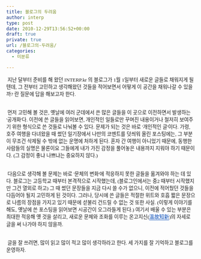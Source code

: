 ```yaml
---
title: 블로그의 두려움
author: interp
type: post
date: 2010-12-29T13:56:52+00:00
draft: true
private: true
url: /블로그의-두려움/
categories:
  - 미분류

---
```


  <span style="font-family: Gulim; "><span style="font-size: 10pt; ">﻿</span><span style="font-size: 10pt; ">&nbsp;지난 달부터 준비를 해 왔던 INTERP.kr 의 블로그가 1월 1일부터 새로운 글들로 채워지게 될텐데, 그 전부터 고민하고 생각해왔던 것들을 적어보면서 어떻게 이 공간을 채워나갈 수 있을까? 란 질문에 답을 해보고자 한다.</span></span>






  <span style="font-family: Gulim; "><span style="font-size: 10pt; "><br /> &nbsp;먼저 고민해 볼 것은, 옛날에 여러 군데에서 쓴 많은 글들을 이 곳으로 이전하면서 발생하는 '공개화'다. 이전에 쓴 글들을 읽어보면, 개인적인 일들로만 꾸며진 내용이거나 철저히 보여주기 위한 형식으로 쓴 것들로 나눠볼 수 있다. 문제가 되는 것은 바로 '개인적인 글'이다. 가령, 호주 여행을 다녀왔을 때 썼던 일기장에서 나만의 코멘트를 덧씌워 올린 포스팅에는, 그 부분이 무조건 삭제될 수 밖에 없는 운명에 처하게 된다. 혼자 간 여행이 아니었기 때문에, 동행한 사람들의 실명은 물론이요 그들에게 내가 가진 감정을 풀어놓은 내용까지 지워야 하기 때문이다. (그 감정이 좋냐 나쁘냐는 중요하지 않다.)&nbsp;</span></span>






  <span style="font-family: Gulim; "><span style="font-size: 10pt; "><br /> &nbsp;다음으로 생각해 볼 문제는 바로 '문체의 변화'에 적응하지 못한 글들을 옮겨와야 하는 데 있다. 블로그는 고등학교 때부터 본격적으로 시작했는데, (블로그인에서는 중2 때부터 시작했지만 그건 열외로 하고) 그 때 썼던 문장들을 지금 다시 쓸 수가 없으니, 이전에 적어뒀던 것들을 다듬어야 될지 고민하게 된 것이다. 그러나, 당시에 쓴 글들은 적절한 위트와 호흡 짧은 문장으로 나름의 장점을 가지고 있기 때문에 섣불리 건드릴 수 없는 것 또한 사실. (이렇게 이야기를 해도, 옛날에 쓴 포스팅을 읽어보면 시공간이 오그라들게 된다.) 여기서 배울 수 있는 부분은 최대한 적응해 옛 것을 살리고, 새로운 문체와 조화를 이루는 온고지신(</span></span><span class="Apple-style-span" style="color: rgb(207, 73, 0); font-family: 새굴림, gulim; line-height: 19px; font-size: 13px; "><a href="http://100.naver.com/100.nhn?docid=116558" style="text-decoration: none; color: rgb(0, 71, 182); border-bottom-width: 1px; border-bottom-style: solid; border-bottom-color: rgb(0, 71, 182); "><span style="font-family: Gulim; "><span style="font-size: 10pt; ">溫故知新</span></span></a></span><span style="font-family: Gulim; "><span style="font-size: 10pt; ">)의 자세로 글을 써 나가야 하지 않을까.</span></span>






  <span style="font-family: Gulim; "><span style="font-size: 10pt; "><br /> &nbsp;글을 잘 쓰려면, 많이 읽고 많이 적고 많이 생각하라고 한다. 세 가지를 잘 기억하고 블로그를 운영하자.</span></span>
